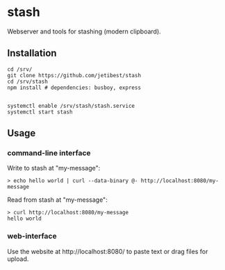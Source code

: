 # stash
Webserver and tools for stashing (modern clipboard).

## Installation

    cd /srv/
    git clone https://github.com/jetibest/stash
    cd /srv/stash
    npm install # dependencies: busboy, express


    systemctl enable /srv/stash/stash.service
    systemctl start stash
    
## Usage

### command-line interface

Write to stash at "my-message":

    > echo hello world | curl --data-binary @- http://localhost:8080/my-message

Read from stash at "my-message":

    > curl http://localhost:8080/my-message
    hello world

### web-interface

Use the website at http://localhost:8080/ to paste text or drag files for upload.
